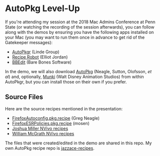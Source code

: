 # AutoPkg Level-Up
If you're attending my session at the 2018 Mac Admins Conference at Penn State (or watching the recording of the session afterwards), you can follow along with the demos by ensuring you have the following apps installed on your Mac (you may want to run them once in advance to get rid of the Gatekeeper messages):

* [AutoPkgr](https://github.com/lindegroup/autopkgr/releases/latest) (Linde Group)
* [Recipe Robot](https://github.com/homebysix/recipe-robot/releases/latest) (Elliot Jordan)
* [BBEdit](http://www.barebones.com/products/bbedit/) (Bare Bones Software)

In the demo, we will also download [AutoPkg](https://github.com/autopkg/autopkg/releases/latest) (Neagle, Sutton, Olofsson, _et al_) and, optionally, [Munki](https://github.com/munki/munki/releases) (Walt Disney Animation Studios) from within AutoPkgr, but you can install those on their own if you prefer.

## Source Files
Here are the source recipes mentioned in the presentation:

* [FirefoxAutoconfig.pkg.recipe](https://github.com/autopkg/gregneagle-recipes/blob/master/Mozilla/FirefoxAutoconfig.pkg.recipe) (Greg Neagle)
* [FirefoxESRPolicies.pkg.recipe](https://github.com/autopkg/mosen-recipes/blob/master/Mozilla/FirefoxESRPolicies.pkg.recipe) (mosen)
* [Joshua Miller NVivo recipes](https://github.com/autopkg/joshua-d-miller-recipes/tree/master/NVivo)
* [William McGrath NVivo recipes](https://github.com/autopkg/nzmacgeek-recipes/tree/master/NVivo)

The files that were created/edited in the demo are shared in this repo. My own AutoPkg recipe repo is [jazzace-recipes](https://github.com/autopkg/jazzace-recipes).